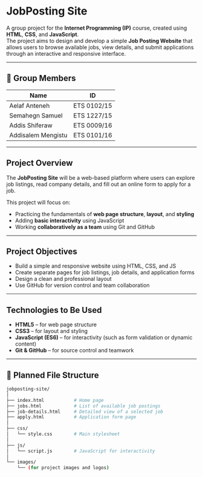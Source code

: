 #  JobPosting Site

A group project for the **Internet Programming (IP)** course, created using **HTML**, **CSS**, and **JavaScript**.  
The project aims to design and develop a simple **Job Posting Website** that allows users to browse available jobs, view details, and submit applications through an interactive and responsive interface.

---

## 👥 Group Members

| Name | ID | 
|------|----|
| Aelaf Anteneh | ETS 0102/15 | 
| Semahegn Samuel | ETS 1227/15 |
| Addis Shiferaw | ETS 0009/16 | 
| Addisalem Mengistu | ETS 0101/16 | 

---

##  Project Overview

The **JobPosting Site** will be a web-based platform where users can explore job listings, read company details, and fill out an online form to apply for a job.

This project will focus on:
- Practicing the fundamentals of **web page structure**, **layout**, and **styling**
- Adding **basic interactivity** using JavaScript
- Working **collaboratively as a team** using Git and GitHub

---

##  Project Objectives

- Build a simple and responsive website using HTML, CSS, and JS  
- Create separate pages for job listings, job details, and application forms  
- Design a clean and professional layout  
- Use GitHub for version control and team collaboration  

---

##  Technologies to Be Used

- **HTML5** – for web page structure  
- **CSS3** – for layout and styling  
- **JavaScript (ES6)** – for interactivity (such as form validation or dynamic content)  
- **Git & GitHub** – for source control and teamwork  

---

## 📂 Planned File Structure

```bash
jobposting-site/
│
├── index.html           # Home page
├── jobs.html            # List of available job postings
├── job-details.html     # Detailed view of a selected job
├── apply.html           # Application form page
│
├── css/
│   └── style.css        # Main stylesheet
│
├── js/
│   └── script.js        # JavaScript for interactivity
│
└── images/
    └── (for project images and logos)
